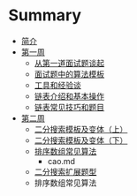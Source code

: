 # Summary

* [简介](README.md)
* [第一周](chapter1/README.md)
   * [从第一道面试题谈起](chapter1/1_1.md)
   * [面试题中的算法模板](chapter1/1_2.md)
   * [工具和经验谈](chapter1/1_3.md)
   * [链表介绍和基本操作](chapter1/1_4.md)
   * [链表常见技巧和题目](chapter1/1_5.md)
* [第二周](chapter/README.md)
   * [二分搜索模板及变体（上）](chapter2/2_1.md)
   * [二分搜索模板及变体（下）](chapter2/2_2.md)
   * [排序数组常见算法](chapter2/2_3.md)
       * cao.md
   * [二分搜索扩展题型](chapter2/2_4.md)
   * 排序数组常见算法

